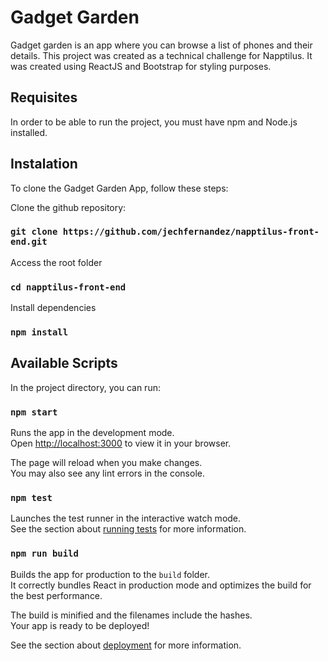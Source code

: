 # Gadget Garden

Gadget garden is an app where you can browse a list of phones and their details.
This project was created as a technical challenge for Napptilus. It was created using ReactJS and Bootstrap for styling purposes.

## Requisites

In order to be able to run the project, you must have npm and Node.js installed.

## Instalation 

To clone the Gadget Garden App, follow these steps:

Clone the github repository:
### `git clone https://github.com/jechfernandez/napptilus-front-end.git`

Access the root folder
### `cd napptilus-front-end`

Install dependencies
### `npm install`

## Available Scripts

In the project directory, you can run:

### `npm start`

Runs the app in the development mode.\
Open [http://localhost:3000](http://localhost:3000) to view it in your browser.

The page will reload when you make changes.\
You may also see any lint errors in the console.

### `npm test`

Launches the test runner in the interactive watch mode.\
See the section about [running tests](https://facebook.github.io/create-react-app/docs/running-tests) for more information.

### `npm run build`

Builds the app for production to the `build` folder.\
It correctly bundles React in production mode and optimizes the build for the best performance.

The build is minified and the filenames include the hashes.\
Your app is ready to be deployed!

See the section about [deployment](https://facebook.github.io/create-react-app/docs/deployment) for more information.



